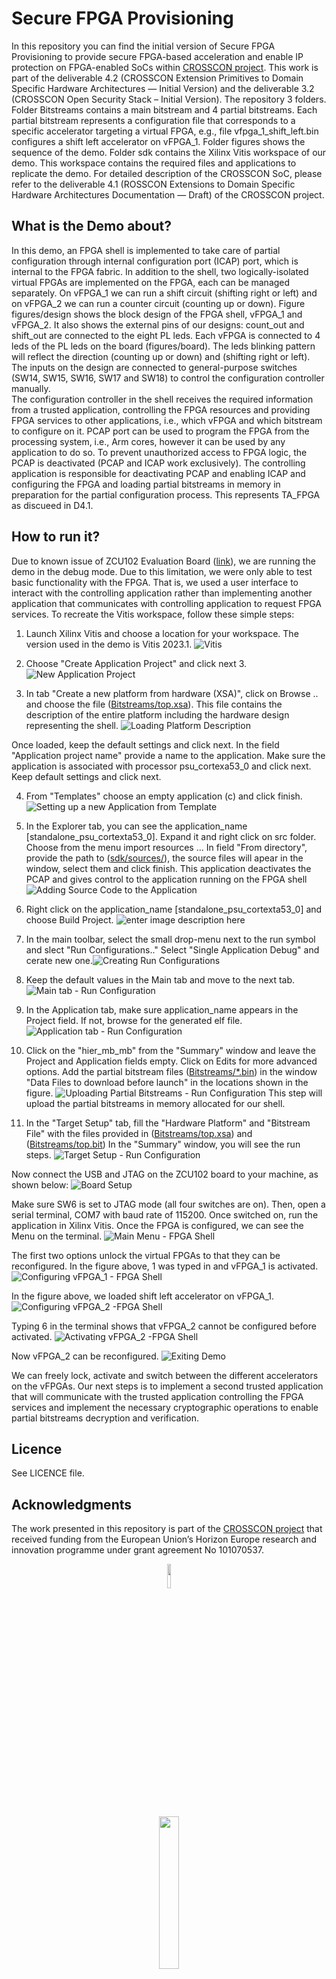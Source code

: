 
# Secure FPGA Provisioning

In this repository you can find the initial version of Secure FPGA Provisioning to provide secure FPGA-based acceleration and enable IP protection on FPGA-enabled SoCs within [CROSSCON project](https://crosscon.eu/). This work is part of the deliverable 4.2 (CROSSCON Extension Primitives to Domain Specific Hardware Architectures — Initial Version) and the deliverable 3.2 (CROSSCON Open Security Stack – Initial Version). The repository 3 folders. Folder Bitstreams contains a main bitstream and 4 partial bitstreams. Each partial bitstream represents a configuration file that corresponds to a specific accelerator targeting a virtual FPGA, e.g., file vfpga_1_shift_left.bin configures a shift left accelerator on vFPGA_1. Folder figures shows the sequence of the demo. Folder sdk contains the Xilinx Vitis workspace of our demo. This workspace contains the required files and applications to replicate the demo. For detailed description of the CROSSCON SoC, please refer to the deliverable 4.1 (ROSSCON Extensions to Domain Specific Hardware Architectures Documentation — Draft) of the CROSSCON project.

## What is the Demo about?

In this demo, an FPGA shell is implemented to take care of partial configuration through internal configuration port (ICAP) port, which is internal to the FPGA fabric. In addition to the shell, two logically-isolated virtual FPGAs are implemented on the FPGA, each can be managed separately. On vFPGA_1 we can run a shift circuit (shifting right or left) and on vFPGA_2 we can run a counter circuit (counting up or down). Figure figures/design shows the block design of the FPGA shell, vFPGA_1 and vFPGA_2. It also shows the external pins of our designs: count_out and shift_out are connected to the eight PL leds. Each vFPGA is connected to 4 leds of the PL leds on the board (figures/board). The leds blinking pattern will reflect the direction (counting up or down) and (shifting right or left). The inputs on the design are connected to general-purpose switches (SW14, SW15, SW16, SW17 and SW18) to control the configuration controller manually.  
The configuration controller in the shell receives the required information from a trusted application, controlling the FPGA resources and providing FPGA services to other applications, i.e., which vFPGA and which bitstream to configure on it. 
PCAP port can be used to program the FPGA from the processing system, i.e., Arm cores, however it can be used by any application to do so. To prevent unauthorized access to FPGA logic, the PCAP is deactivated (PCAP and ICAP work exclusively). The controlling application is responsible for deactivating PCAP and enabling ICAP and configuring the FPGA and loading partial bitstreams in memory in preparation for the partial configuration process.  This represents TA_FPGA as discueed in D4.1.

## How to run it?
Due to known issue of ZCU102 Evaluation Board ([link](https://support.xilinx.com/s/article/71968?language=en_US)), we are running the demo in the debug mode. Due to this limitation, we were only able to test basic functionality with the FPGA. That is, we used a user interface to interact with the controlling application rather than implementing another application that communicates with controlling application to request FPGA services. To recreate the Vitis workspace, follow these simple steps:

 1. Launch Xilinx Vitis and choose a location for your workspace. The version used in the demo is Vitis 2023.1. ![Vitis](https://github.com/crosscon/FPGA_TEE/blob/main/figures/step1.png)
 
 2. Choose "Create Application Project" and click next 3. ![New Application Project](https://github.com/crosscon/FPGA_TEE/blob/main/figures/step2.png)
 
 3. In tab "Create a new platform from hardware (XSA)", click on Browse .. and choose the file ([Bitstreams/top.xsa](https://github.com/crosscon/FPGA_TEE/blob/main/Bitstreams/top.xsa)). This file contains the description of the entire platform including the hardware design representing the shell.  ![Loading Platform Description](https://github.com/crosscon/FPGA_TEE/blob/main/figures/step3.png)

Once loaded, keep the default settings and click next. In the field "Application project name" provide a name to the application. Make sure the application is associated with processor psu_cortexa53_0 and click next. Keep default settings and click next.

4. From "Templates" choose an empty application (c) and click finish. ![Setting up a new Application from Template](https://github.com/crosscon/FPGA_TEE/blob/main/figures/step4.png)

5. In the Explorer tab, you can see the application_name [standalone_psu_cortexta53_0]. Expand it and right click on src folder. Choose from the menu import resources ... 
In field "From directory", provide the path to ([sdk/sources/](https://github.com/crosscon/FPGA_TEE/tree/main/sdk/sources)), the source files will apear in the window, select them and click finish. This application deactivates the PCAP and gives control to the application running on the FPGA shell![Adding Source Code to the Application](https://github.com/crosscon/FPGA_TEE/blob/main/figures/step5.png)

6. Right click on the application_name [standalone_psu_cortexta53_0] and choose Build Project. ![enter image description here](https://github.com/crosscon/FPGA_TEE/blob/main/figures/step6.png)

 7. In the main toolbar, select the small drop-menu next to the run symbol and  slect "Run Configurations.." Select "Single Application Debug" and cerate new one.![Creating Run Configurations](https://github.com/crosscon/FPGA_TEE/blob/main/figures/step7.png)

8. Keep the default values in the Main tab and move to the next tab. ![Main tab - Run Configuration](https://github.com/crosscon/FPGA_TEE/blob/main/figures/step8.png)

9. In the Application tab, make sure application_name appears in the Project field. If not, browse for the generated elf file.
![Application tab - Run Configuration](https://github.com/crosscon/FPGA_TEE/blob/main/figures/step9.png)
 
10. Click on the "hier_mb_mb" from the "Summary" window and leave the Project and Application fields empty. Click on Edits for more advanced options. Add the partial bitstream files ([Bitstreams/*.bin](https://github.com/crosscon/FPGA_TEE/tree/main/Bitstreams)) in the window "Data Files to download before launch" in the locations shown in the figure. ![Uploading Partial Bitstreams - Run Configuration](https://github.com/crosscon/FPGA_TEE/blob/main/figures/step10.png)
This step will upload the partial bitstreams in memory allocated for our shell.

11. In the "Target Setup" tab, fill the "Hardware Platform" and "Bitstream File" with the files provided in  ([Bitstreams/top.xsa](https://github.com/crosscon/FPGA_TEE/blob/main/Bitstreams/top.xsa)) and ([Bitstreams/top.bit](https://github.com/crosscon/FPGA_TEE/blob/main/Bitstreams/top.bit))
In the "Summary" window, you will see the run steps.
![Target Setup - Run Configuration](https://github.com/crosscon/FPGA_TEE/blob/main/figures/step11.png) 

Now connect the USB and JTAG on the ZCU102 board to your machine, as shown below:
![Board Setup](https://github.com/crosscon/FPGA_TEE/blob/main/figures/board.jpg)

Make sure SW6 is set to JTAG mode (all four switches are on). Then, open a serial terminal, COM7 with baud rate of 115200. 
Once switched on, run the application in Xilinx Vitis. Once the FPGA is configured, we can see the Menu on the terminal.
![Main Menu - FPGA Shell](https://github.com/crosscon/FPGA_TEE/blob/main/figures/demo1.png)

The first two options unlock the virtual FPGAs to that they can be reconfigured. In the figure above, 1 was typed in and vFPGA_1 is activated.
![Configuring vFPGA_1 - FPGA Shell](https://github.com/crosscon/FPGA_TEE/blob/main/figures/demo2.png)

In the figure above, we loaded shift left accelerator on vFPGA_1. 
![Configuring vFPGA_2 -FPGA Shell](https://github.com/crosscon/FPGA_TEE/blob/main/figures/demo3.png)

Typing 6 in the terminal shows that vFPGA_2 cannot be configured before activated.
![Activating vFPGA_2 -FPGA Shell](https://github.com/crosscon/FPGA_TEE/blob/main/figures/demo4.png)
 
 Now vFPGA_2 can be reconfigured.
![Exiting Demo](https://github.com/crosscon/FPGA_TEE/blob/main/figures/demo5.png)

We can freely lock, activate and switch between the different accelerators on the vFPGAs. 
Our next steps is to implement a second trusted application that will communicate with the trusted application controlling the FPGA services and implement the necessary cryptographic operations to enable partial bitstreams decryption and verification.

## Licence

See LICENCE file.

## Acknowledgments

The work presented in this repository is part of the [CROSSCON project](https://crosscon.eu/) that received funding from the European Union’s Horizon Europe research and innovation programme under grant agreement No 101070537.

<p align="center">
    <img src="https://crosscon.eu/sites/crosscon/themes/crosscon/images/eu.svg" width=10% height=10%>
</p>

<p align="center">
    <img src="https://crosscon.eu/sites/crosscon/files/public/styles/large_1080_/public/content-images/media/2023/crosscon_logo.png?itok=LUH3ejzO" width=25% height=25%>
</p>
